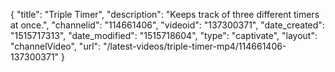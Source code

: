 {
    "title": "Triple Timer",
    "description": "Keeps track of three different timers at once.",
    "channelid": "114661406",
    "videoid": "137300371",
    "date_created": "1515717313",
    "date_modified": "1515718604",
    "type": "captivate",
    "layout": "channelVideo",
    "url": "\/latest-videos\/triple-timer-mp4\/114661406-137300371"
}